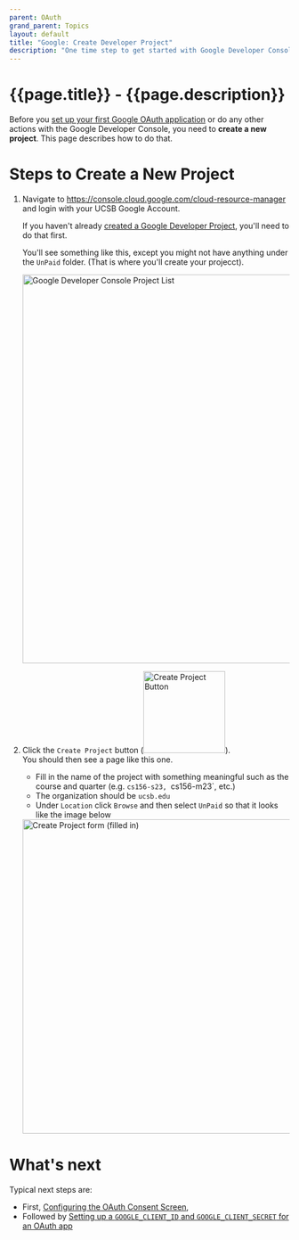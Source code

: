 ```yaml
---
parent: OAuth
grand_parent: Topics
layout: default
title: "Google: Create Developer Project"
description: "One time step to get started with Google Developer Console"
---
```


# {{page.title}} - {{page.description}}

Before you [set up your first Google OAuth application](/topics/oauth/oauth_google_setup.html) or do any other actions with the Google Developer
Console, you need to **create a new project**.  This page describes how to do that.

# Steps to Create a New Project

1. Navigate to <https://console.cloud.google.com/cloud-resource-manager> and login with your UCSB Google Account.
   
   If you haven't already [created a Google Developer Project](/topics/oauth/google_create_google_developer_project.html), you'll need to do that first.
   
   You'll see something like this, except you might not have anything under the `UnPaid` folder.  (That is where you'll create your projecct).
   
   <img width="698" alt="Google Developer Console Project List" src="https://user-images.githubusercontent.com/1119017/235321567-ada58904-ce9e-41eb-b7f7-6d4ceff71cb8.png">

2. Click the `Create Project` button (<img width="147" alt="Create Project Button" src="https://user-images.githubusercontent.com/1119017/235321614-e4e663dc-34c7-494f-8e97-ba2b3caaa6be.png">).  
   You should then see a page like this one.  
   * Fill in the name of the project with something meaningful such as the course and quarter (e.g. `cs156-s23, `cs156-m23`, etc.)  
   * The organization should be `ucsb.edu`
   * Under `Location` click `Browse` and then select `UnPaid` so that it looks like the image below

   <img width="564" alt="Create Project form (filled in)" src="https://user-images.githubusercontent.com/1119017/235321749-ed77039d-101e-418e-a9a8-2bd267f130b2.png">

# What's next

Typical next steps are: 

* First, [Configuring the OAuth Consent Screen](/topics/oauth/google_oauth_consent_screen.html),
* Followed by [Setting up a `GOOGLE_CLIENT_ID` and `GOOGLE_CLIENT_SECRET` for an OAuth app](/topics/oauth/oauth_google_setup.html)
  

